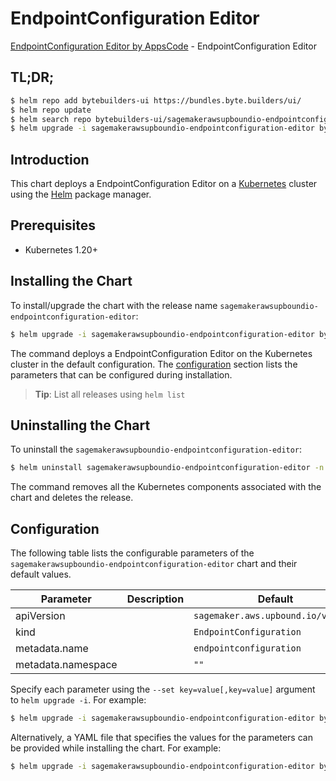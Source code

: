 # EndpointConfiguration Editor

[EndpointConfiguration Editor by AppsCode](https://byte.builders) - EndpointConfiguration Editor

## TL;DR;

```bash
$ helm repo add bytebuilders-ui https://bundles.byte.builders/ui/
$ helm repo update
$ helm search repo bytebuilders-ui/sagemakerawsupboundio-endpointconfiguration-editor --version=v0.4.18
$ helm upgrade -i sagemakerawsupboundio-endpointconfiguration-editor bytebuilders-ui/sagemakerawsupboundio-endpointconfiguration-editor -n default --create-namespace --version=v0.4.18
```

## Introduction

This chart deploys a EndpointConfiguration Editor on a [Kubernetes](http://kubernetes.io) cluster using the [Helm](https://helm.sh) package manager.

## Prerequisites

- Kubernetes 1.20+

## Installing the Chart

To install/upgrade the chart with the release name `sagemakerawsupboundio-endpointconfiguration-editor`:

```bash
$ helm upgrade -i sagemakerawsupboundio-endpointconfiguration-editor bytebuilders-ui/sagemakerawsupboundio-endpointconfiguration-editor -n default --create-namespace --version=v0.4.18
```

The command deploys a EndpointConfiguration Editor on the Kubernetes cluster in the default configuration. The [configuration](#configuration) section lists the parameters that can be configured during installation.

> **Tip**: List all releases using `helm list`

## Uninstalling the Chart

To uninstall the `sagemakerawsupboundio-endpointconfiguration-editor`:

```bash
$ helm uninstall sagemakerawsupboundio-endpointconfiguration-editor -n default
```

The command removes all the Kubernetes components associated with the chart and deletes the release.

## Configuration

The following table lists the configurable parameters of the `sagemakerawsupboundio-endpointconfiguration-editor` chart and their default values.

|     Parameter      | Description |                    Default                    |
|--------------------|-------------|-----------------------------------------------|
| apiVersion         |             | <code>sagemaker.aws.upbound.io/v1beta1</code> |
| kind               |             | <code>EndpointConfiguration</code>            |
| metadata.name      |             | <code>endpointconfiguration</code>            |
| metadata.namespace |             | <code>""</code>                               |


Specify each parameter using the `--set key=value[,key=value]` argument to `helm upgrade -i`. For example:

```bash
$ helm upgrade -i sagemakerawsupboundio-endpointconfiguration-editor bytebuilders-ui/sagemakerawsupboundio-endpointconfiguration-editor -n default --create-namespace --version=v0.4.18 --set apiVersion=sagemaker.aws.upbound.io/v1beta1
```

Alternatively, a YAML file that specifies the values for the parameters can be provided while
installing the chart. For example:

```bash
$ helm upgrade -i sagemakerawsupboundio-endpointconfiguration-editor bytebuilders-ui/sagemakerawsupboundio-endpointconfiguration-editor -n default --create-namespace --version=v0.4.18 --values values.yaml
```
